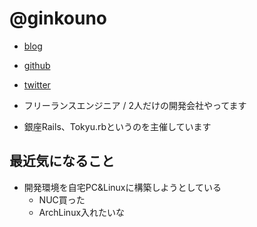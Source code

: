 # @ginkouno

* [blog](http://ginkouno.hatenablog.jp/)
* [github](https://github.com/ginkouno)
* [twitter](https://twitter.com/ginkouno)

* フリーランスエンジニア / 2人だけの開発会社やってます
* 銀座Rails、Tokyu.rbというのを主催しています

## 最近気になること

* 開発環境を自宅PC&Linuxに構築しようとしている
  * NUC買った
  * ArchLinux入れたいな
